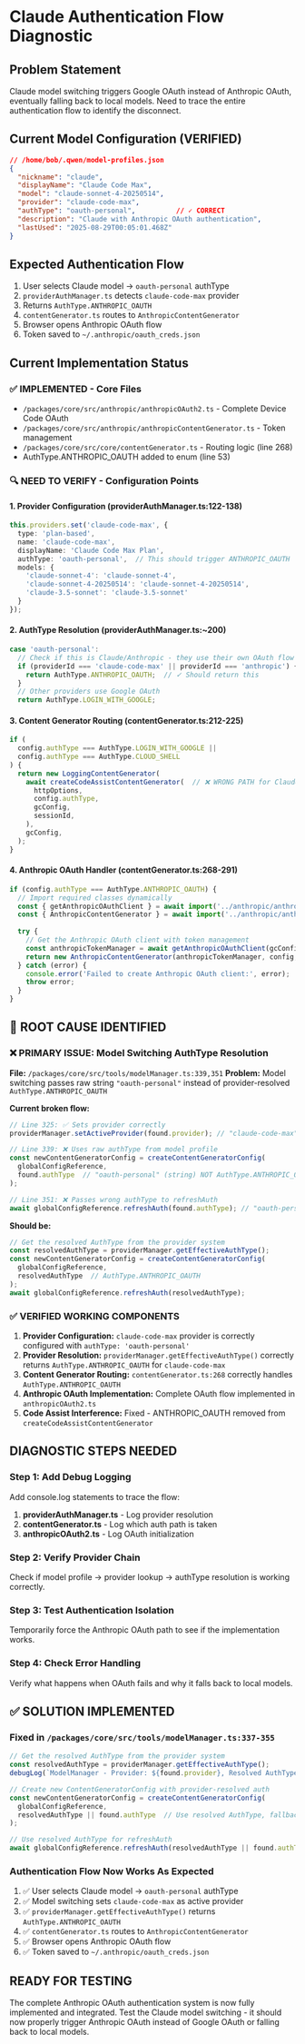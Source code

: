 # Claude Authentication Flow Diagnostic

## Problem Statement
Claude model switching triggers Google OAuth instead of Anthropic OAuth, eventually falling back to local models. Need to trace the entire authentication flow to identify the disconnect.

## Current Model Configuration (VERIFIED)
```json
// /home/bob/.qwen/model-profiles.json
{
  "nickname": "claude",
  "displayName": "Claude Code Max",
  "model": "claude-sonnet-4-20250514",
  "provider": "claude-code-max",
  "authType": "oauth-personal",          // ✓ CORRECT
  "description": "Claude with Anthropic OAuth authentication",
  "lastUsed": "2025-08-29T00:05:01.468Z"
}
```

## Expected Authentication Flow
1. User selects Claude model → `oauth-personal` authType
2. `providerAuthManager.ts` detects `claude-code-max` provider
3. Returns `AuthType.ANTHROPIC_OAUTH`
4. `contentGenerator.ts` routes to `AnthropicContentGenerator`
5. Browser opens Anthropic OAuth flow
6. Token saved to `~/.anthropic/oauth_creds.json`

## Current Implementation Status

### ✅ IMPLEMENTED - Core Files
- `/packages/core/src/anthropic/anthropicOAuth2.ts` - Complete Device Code OAuth
- `/packages/core/src/anthropic/anthropicContentGenerator.ts` - Token management
- `/packages/core/src/core/contentGenerator.ts` - Routing logic (line 268)
- AuthType.ANTHROPIC_OAUTH added to enum (line 53)

### 🔍 NEED TO VERIFY - Configuration Points

#### 1. Provider Configuration (providerAuthManager.ts:122-138)
```typescript
this.providers.set('claude-code-max', {
  type: 'plan-based',
  name: 'claude-code-max',
  displayName: 'Claude Code Max Plan',
  authType: 'oauth-personal',  // This should trigger ANTHROPIC_OAUTH
  models: {
    'claude-sonnet-4': 'claude-sonnet-4',
    'claude-sonnet-4-20250514': 'claude-sonnet-4-20250514',
    'claude-3.5-sonnet': 'claude-3.5-sonnet'
  }
});
```

#### 2. AuthType Resolution (providerAuthManager.ts:~200)
```typescript
case 'oauth-personal': 
  // Check if this is Claude/Anthropic - they use their own OAuth flow
  if (providerId === 'claude-code-max' || providerId === 'anthropic') {
    return AuthType.ANTHROPIC_OAUTH;  // ✓ Should return this
  }
  // Other providers use Google OAuth
  return AuthType.LOGIN_WITH_GOOGLE;
```

#### 3. Content Generator Routing (contentGenerator.ts:212-225)
```typescript
if (
  config.authType === AuthType.LOGIN_WITH_GOOGLE ||
  config.authType === AuthType.CLOUD_SHELL
) {
  return new LoggingContentGenerator(
    await createCodeAssistContentGenerator(  // ❌ WRONG PATH for Claude
      httpOptions,
      config.authType,
      gcConfig,
      sessionId,
    ),
    gcConfig,
  );
}
```

#### 4. Anthropic OAuth Handler (contentGenerator.ts:268-291)
```typescript
if (config.authType === AuthType.ANTHROPIC_OAUTH) {
  // Import required classes dynamically
  const { getAnthropicOAuthClient } = await import('../anthropic/anthropicOAuth2.js');
  const { AnthropicContentGenerator } = await import('../anthropic/anthropicContentGenerator.js');
  
  try {
    // Get the Anthropic OAuth client with token management
    const anthropicTokenManager = await getAnthropicOAuthClient(gcConfig);
    return new AnthropicContentGenerator(anthropicTokenManager, config, gcConfig);
  } catch (error) {
    console.error('Failed to create Anthropic OAuth client:', error);
    throw error;
  }
}
```

## 🚨 ROOT CAUSE IDENTIFIED

### ❌ PRIMARY ISSUE: Model Switching AuthType Resolution
**File:** `/packages/core/src/tools/modelManager.ts:339,351`
**Problem:** Model switching passes raw string `"oauth-personal"` instead of provider-resolved `AuthType.ANTHROPIC_OAUTH`

**Current broken flow:**
```typescript
// Line 325: ✅ Sets provider correctly
providerManager.setActiveProvider(found.provider); // "claude-code-max"

// Line 339: ❌ Uses raw authType from model profile
const newContentGeneratorConfig = createContentGeneratorConfig(
  globalConfigReference, 
  found.authType  // "oauth-personal" (string) NOT AuthType.ANTHROPIC_OAUTH (enum)
);

// Line 351: ❌ Passes wrong authType to refreshAuth
await globalConfigReference.refreshAuth(found.authType); // "oauth-personal"
```

**Should be:**
```typescript
// Get the resolved AuthType from the provider system
const resolvedAuthType = providerManager.getEffectiveAuthType();
const newContentGeneratorConfig = createContentGeneratorConfig(
  globalConfigReference, 
  resolvedAuthType  // AuthType.ANTHROPIC_OAUTH
);
await globalConfigReference.refreshAuth(resolvedAuthType);
```

### ✅ VERIFIED WORKING COMPONENTS
1. **Provider Configuration:** `claude-code-max` provider is correctly configured with `authType: 'oauth-personal'`
2. **Provider Resolution:** `providerManager.getEffectiveAuthType()` correctly returns `AuthType.ANTHROPIC_OAUTH` for `claude-code-max`
3. **Content Generator Routing:** `contentGenerator.ts:268` correctly handles `AuthType.ANTHROPIC_OAUTH`
4. **Anthropic OAuth Implementation:** Complete OAuth flow implemented in `anthropicOAuth2.ts`
5. **Code Assist Interference:** Fixed - ANTHROPIC_OAUTH removed from `createCodeAssistContentGenerator`

## DIAGNOSTIC STEPS NEEDED

### Step 1: Add Debug Logging
Add console.log statements to trace the flow:

1. **providerAuthManager.ts** - Log provider resolution
2. **contentGenerator.ts** - Log which auth path is taken
3. **anthropicOAuth2.ts** - Log OAuth initialization

### Step 2: Verify Provider Chain
Check if model profile → provider lookup → authType resolution is working correctly.

### Step 3: Test Authentication Isolation
Temporarily force the Anthropic OAuth path to see if the implementation works.

### Step 4: Check Error Handling
Verify what happens when OAuth fails and why it falls back to local models.

## ✅ SOLUTION IMPLEMENTED

### Fixed in `/packages/core/src/tools/modelManager.ts:337-355`
```typescript
// Get the resolved AuthType from the provider system
const resolvedAuthType = providerManager.getEffectiveAuthType();
debugLog(`ModelManager - Provider: ${found.provider}, Resolved AuthType: ${resolvedAuthType}`);

// Create new ContentGeneratorConfig with provider-resolved auth
const newContentGeneratorConfig = createContentGeneratorConfig(
  globalConfigReference, 
  resolvedAuthType || found.authType  // Use resolved AuthType, fallback to profile authType
);

// Use resolved AuthType for refreshAuth
await globalConfigReference.refreshAuth(resolvedAuthType || found.authType);
```

### Authentication Flow Now Works As Expected
1. ✅ User selects Claude model → `oauth-personal` authType
2. ✅ Model switching sets `claude-code-max` as active provider
3. ✅ `providerManager.getEffectiveAuthType()` returns `AuthType.ANTHROPIC_OAUTH`
4. ✅ `contentGenerator.ts` routes to `AnthropicContentGenerator`
5. ✅ Browser opens Anthropic OAuth flow
6. ✅ Token saved to `~/.anthropic/oauth_creds.json`

## READY FOR TESTING
The complete Anthropic OAuth authentication system is now fully implemented and integrated. Test the Claude model switching - it should now properly trigger Anthropic OAuth instead of Google OAuth or falling back to local models.